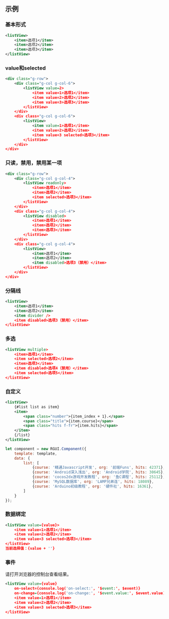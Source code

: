 ## 示例
### 基本形式

<div class="m-example"></div>

```xml
<listView>
    <item>选项1</item>
    <item>选项2</item>
    <item>选项3</item>
</listView>
```

### value和selected

<div class="m-example"></div>

```xml
<div class="g-row">
    <div class="g-col g-col-6">
        <listView value=2>
            <item value=1>选项1</item>
            <item value=2>选项2</item>
            <item value=3>选项3</item>
        </listView>
    </div>
    <div class="g-col g-col-6">
        <listView>
            <item value=1>选项1</item>
            <item value=2>选项2</item>
            <item value=3 selected>选项3</item>
        </listView>
    </div>
</div>
```

### 只读，禁用，禁用某一项

<div class="m-example"></div>

```xml
<div class="g-row">
    <div class="g-col g-col-4">
        <listView readonly>
            <item>选项1</item>
            <item>选项2</item>
            <item selected>选项3</item>
        </listView>
    </div>
    <div class="g-col g-col-4">
        <listView disabled>
            <item>选项1</item>
            <item>选项2</item>
            <item>选项3</item>
        </listView>
    </div>
    <div class="g-col g-col-4">
        <listView>
            <item>选项1</item>
            <item>选项2</item>
            <item disabled>选项3（禁用）</item>
        </listView>
    </div>
</div>
```

### 分隔线

<div class="m-example"></div>

```xml
<listView>
    <item>选项1</item>
    <item>选项2</item>
    <item divider />
    <item disabled>选项3（禁用）</item>
</listView>
```

### 多选

<div class="m-example"></div>

```xml
<listView multiple>
    <item>选项1</item>
    <item selected>选项2</item>
    <item>选项3</item>
    <item disabled>选项4（禁用）</item>
    <item selected>选项5</item>
</listView>
```

### 自定义

<div class="m-example"></div>

```xml
<listView>
    {#list list as item}
    <item>
        <span class="number">{item_index + 1}.</span>
        <span class="title">{item.course}</span>
        <span class="hits f-fr">{item.hits}</span>
    </item>
    {/list}
</listView>
```

```javascript
let component = new RGUI.Component({
    template: template,
    data: {
        list: [
            {course: '精通Javascript开发', org: '前端Funs', hits: 42371},
            {course: 'Android深入浅出', org: 'Android学院', hits: 30645},
            {course: 'cocos2dx游戏开发教程', org: '鱼C课程', hits: 25112},
            {course: 'MySQL数据库', org: 'LAMP兄弟连', hits: 18089},
            {course: 'Arduino初级教程', org: '硬件社', hits: 16361},
        ]
    }
});
```

### 数据绑定

<div class="m-example"></div>

```xml
<listView value={value}>
    <item value=1>选项1</item>
    <item value=2>选项2</item>
    <item value=3 selected>选项3</item>
</listView>
当前选择值：{value + ''}
```

### 事件

请打开浏览器的控制台查看结果。

<div class="m-example"></div>

```xml
<listView value={value}
    on-select={console.log('on-select:', '$event:', $event)}
    on-change={console.log('on-change:', '$event.value:', $event.value)}>
    <item value=1>选项1</item>
    <item value=2>选项2</item>
    <item value=3 selected>选项3</item>
</listView>
```
